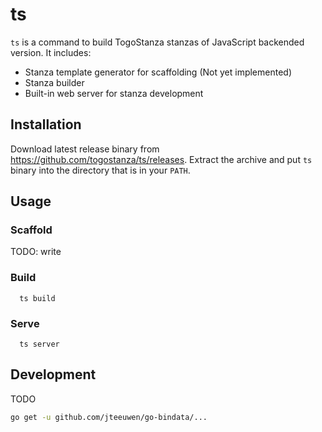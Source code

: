 # ts

`ts` is a command to build TogoStanza stanzas of JavaScript backended version. It includes:

* Stanza template generator for scaffolding (Not yet implemented)
* Stanza builder
* Built-in web server for stanza development

## Installation

Download latest release binary from https://github.com/togostanza/ts/releases. Extract the archive and put `ts` binary into the directory that is in your `PATH`.

## Usage

### Scaffold

TODO: write

### Build

```
  ts build
```

### Serve

```
  ts server
```

## Development

TODO

```sh
go get -u github.com/jteeuwen/go-bindata/...
```
